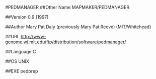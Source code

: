 #PEDMANAGER
##Other Name
MAPMAKER/PEDMANAGER

##Version
0.9 (1997)

##Author
Mary Pat Daly (previously Mary Pat Reeve) (MIT/Whitehead)

##URL
http://www-genome.wi.mit.edu/ftp/distribution/software/pedmanager/

##Language
C

##OS
UNIX

##EXE
pedprep

